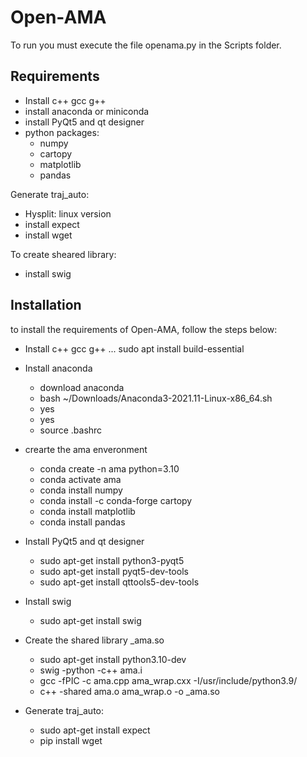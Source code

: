 # Open-AMA
To run you must execute the file openama.py in the Scripts folder.
## Requirements
* Install c++ gcc g++
* install anaconda or miniconda
* install PyQt5 and qt designer 
* python packages:
	- numpy
	- cartopy
	- matplotlib
	- pandas

Generate traj_auto:
* Hysplit: linux version
* install expect
* install wget

To create sheared library:
* install swig


## Installation 
to install the requirements of Open-AMA, follow the steps below:
* Install c++ gcc g++ ...
sudo apt install build-essential

* Install anaconda 
	- download anaconda
	- bash ~/Downloads/Anaconda3-2021.11-Linux-x86_64.sh
	- yes
	- yes
	- source .bashrc

* crearte the ama enveronment 
	- conda create -n ama python=3.10
	- conda activate ama
	- conda install numpy
	- conda install -c conda-forge cartopy
	- conda install matplotlib
	- conda install pandas

* Install PyQt5 and qt designer 
	- sudo apt-get install python3-pyqt5
	- sudo apt-get install pyqt5-dev-tools
	- sudo apt-get install qttools5-dev-tools


* Install swig
	- sudo apt-get install swig

* Create the shared library _ama.so
	- sudo apt-get install python3.10-dev
	-  swig -python -c++ ama.i
	-  gcc -fPIC -c ama.cpp ama_wrap.cxx -I/usr/include/python3.9/
	-  c++ -shared ama.o ama_wrap.o -o _ama.so

* Generate traj_auto:
	- sudo apt-get install expect
	- pip install wget
	
